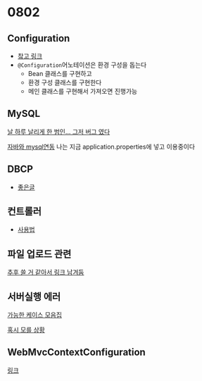 # 0802

## Configuration

- [챀고 링크](http://tech.javacafe.io/spring/2018/11/04/%EC%8A%A4%ED%94%84%EB%A7%81-Configuration-%EC%96%B4%EB%85%B8%ED%85%8C%EC%9D%B4%EC%85%98-%EC%98%88%EC%A0%9C/)
- `@Configuration`어노테이션은 환경 구성을 돕는다
  - Bean 클래스를 구현하고
  - 환경 구성 클래스를 구현한다
  - 메인 클래스를 구현해서 가져오면 진행가능

## MySQL

[날 하루 날리게 한 범인... 그저 버그 였다](https://dog-developers.tistory.com/21?category=855654)

[자바와 mysql연동](https://kingpodo.tistory.com/17) 나는 지금 application.properties에 넣고 이용중이다

## DBCP

- [좋은글](https://d2.naver.com/helloworld/5102792)

## 컨트롤러

- [사용법](https://po9357.github.io/spring/2019-05-11-Spring_Controller/)

## 파일 업로드 관련

[추후 쓸 거 같아서 링크 남겨둠](https://kouzie.github.io/spring/Spring-Spring-%ED%8C%8C%EC%9D%BC-%EC%97%85%EB%A1%9C%EB%93%9C-MultipartResolver/#)

## 서버실행 에러

[가능한 케이스 모음집](https://october-east-sea.tistory.com/160)

[혹시 모를 상황](https://shinye0213.tistory.com/336)

## WebMvcContextConfiguration

[링크](https://stdbc.tistory.com/21)